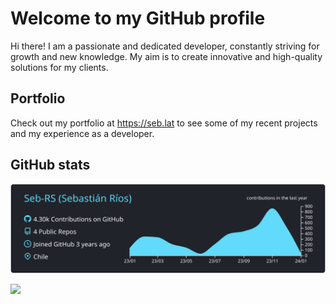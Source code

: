 # Welcome to my GitHub profile

Hi there! I am a passionate and dedicated developer, constantly striving for growth and new knowledge. My aim is to create innovative and high-quality solutions for my clients. 

## Portfolio 
Check out my portfolio at https://seb.lat to see some of my recent projects and my experience as a developer. 

## GitHub stats

![](https://raw.githubusercontent.com/Seb-RS/Seb-RS/master/profile-summary-card-output/react/0-profile-details.svg)

![](http://svg.sebdev.cl/Seb-RS?year=2023&container_color=1c1b1b&factor_color=1.5&primary_color=2bffff&primary_text_color=ffffff&secondary_text_color=c3c3c3)
